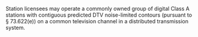 Station licensees may operate a commonly owned group of digital Class A stations with contiguous predicted DTV noise-limited contours (pursuant to § 73.622(e)) on a common television channel in a distributed transmission system.

